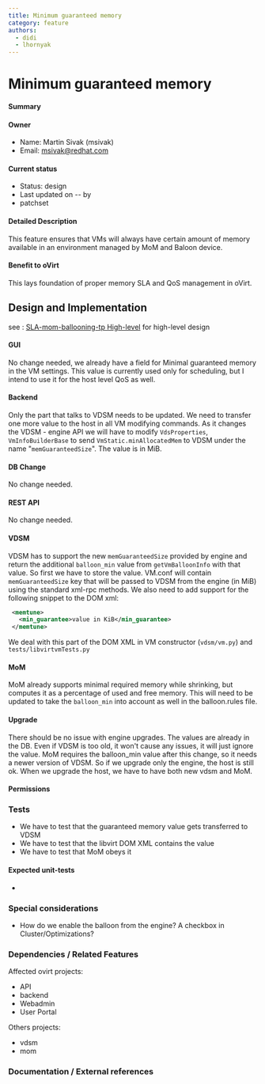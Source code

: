 ```yaml
---
title: Minimum guaranteed memory
category: feature
authors:
  - didi
  - lhornyak
---
```


# Minimum guaranteed memory

#### Summary

#### Owner

*   Name: Martin Sivak (msivak)
*   Email: <msivak@redhat.com>

#### Current status

*   Status: design
*   Last updated on -- by
*   patchset

#### Detailed Description

This feature ensures that VMs will always have certain amount of memory available in an environment managed by MoM and Baloon device.

#### Benefit to oVirt

This lays foundation of proper memory SLA and QoS management in oVirt.

## Design and Implementation

see : [SLA-mom-ballooning-tp High-level](/develop/release-management/features/sla/sla-mom-ballooning-tp.html) for high-level design

#### GUI

No change needed, we already have a field for Minimal guaranteed memory in the VM settings. This value is currently used only for scheduling, but I intend to use it for the host level QoS as well.

#### Backend

Only the part that talks to VDSM needs to be updated. We need to transfer one more value to the host in all VM modifying commands.
As it changes the VDSM - engine API we will have to modify `VdsProperties`, `VmInfoBuilderBase` to send `VmStatic.minAllocatedMem` to VDSM under the name "`memGuaranteedSize`". The value is in MiB.

#### DB Change

No change needed.

#### REST API

No change needed.

#### VDSM

VDSM has to support the new `memGuaranteedSize` provided by engine and return the additional `balloon_min` value from `getVmBalloonInfo` with that value.
So first we have to store the value. VM.conf will contain `memGuaranteedSize` key that will be passed to VDSM from the engine (in MiB) using the standard xml-rpc methods.
We also need to add support for the following snippet to the DOM xml:

```xml
 <memtune>
   <min_guarantee>value in KiB</min_guarantee>
 </memtune>
```

We deal with this part of the DOM XML in VM constructor (`vdsm/vm.py`) and `tests/libvirtvmTests.py`

#### MoM

MoM already supports minimal required memory while shrinking, but computes it as a percentage of used and free memory.
This will need to be updated to take the `balloon_min` into account as well in the balloon.rules file.

#### Upgrade

There should be no issue with engine upgrades. The values are already in the DB.
Even if VDSM is too old, it won't cause any issues, it will just ignore the value.
MoM requires the balloon_min value after this change, so it needs a newer version of VDSM.
So if we upgrade only the engine, the host is still ok. When we upgrade the host, we have to have both new vdsm and MoM.

#### Permissions

### Tests

*   We have to test that the guaranteed memory value gets transferred to VDSM
*   We have to test that the libvirt DOM XML contains the value
*   We have to test that MoM obeys it

#### Expected unit-tests

-

### Special considerations

*   How do we enable the balloon from the engine? A checkbox in Cluster/Optimizations?

### Dependencies / Related Features

Affected ovirt projects:

*   API
*   backend
*   Webadmin
*   User Portal

Others projects:

*   vdsm
*   mom

### Documentation / External references


